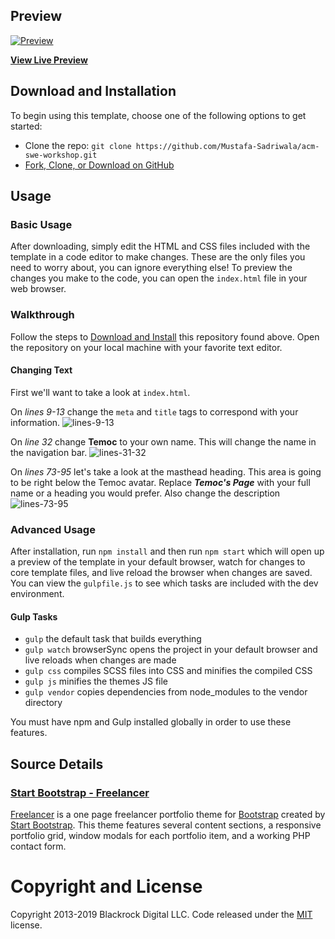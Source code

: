 ## Preview

[![Preview](https://startbootstrap.com/assets/img/screenshots/themes/freelancer.png)](https://mustafa-sadriwala.github.io/acm-swe-workshop/)

**[View Live Preview](https://mustafa-sadriwala.github.io/acm-swe-workshop/)**

## Download and Installation

To begin using this template, choose one of the following options to get started:
* Clone the repo: `git clone https://github.com/Mustafa-Sadriwala/acm-swe-workshop.git`
* [Fork, Clone, or Download on GitHub](https://github.com/Mustafa-Sadriwala/acm-swe-workshop)

## Usage

### Basic Usage

After downloading, simply edit the HTML and CSS files included with the template in a code editor to make changes. These are the only files you need to worry about, you can ignore everything else! To preview the changes you make to the code, you can open the `index.html` file in your web browser.

### Walkthrough

Follow the steps to [Download and Install](#download-and-installation) this repository found above.
Open the repository on your local machine with your favorite text editor.

#### Changing Text

First we'll want to take a look at `index.html`.

On *lines 9-13* change the `meta` and `title` tags to correspond with your information.
![lines-9-13](https://github.com/Mustafa-Sadriwala/acm-swe-workshop/blob/README-update/img/github/9-13.png)

On *line 32* change **Temoc** to your own name. This will change the name in the navigation bar.
![lines-31-32](https://github.com/Mustafa-Sadriwala/acm-swe-workshop/blob/README-update/img/github/31-32.png)

On *lines 73-95* let's take a look at the masthead heading. This area is going to be right below the Temoc avatar.
Replace ***Temoc's Page*** with your full name or a heading you would prefer. Also change the description 
![lines-73-95](https://github.com/Mustafa-Sadriwala/acm-swe-workshop/blob/README-update/img/github/73-95.png)

### Advanced Usage

After installation, run `npm install` and then run `npm start` which will open up a preview of the template in your default browser, watch for changes to core template files, and live reload the browser when changes are saved. You can view the `gulpfile.js` to see which tasks are included with the dev environment.

#### Gulp Tasks

- `gulp` the default task that builds everything
- `gulp watch` browserSync opens the project in your default browser and live reloads when changes are made
- `gulp css` compiles SCSS files into CSS and minifies the compiled CSS
- `gulp js` minifies the themes JS file
- `gulp vendor` copies dependencies from node_modules to the vendor directory

You must have npm and Gulp installed globally in order to use these features.

## Source Details

### [Start Bootstrap - Freelancer](https://startbootstrap.com/template-overviews/freelancer/)

[Freelancer](http://startbootstrap.com/template-overviews/freelancer/) is a one page freelancer portfolio theme for [Bootstrap](http://getbootstrap.com/) created by [Start Bootstrap](http://startbootstrap.com/). This theme features several content sections, a responsive portfolio grid, window modals for each portfolio item, and a working PHP contact form.

# Copyright and License

Copyright 2013-2019 Blackrock Digital LLC. Code released under the [MIT](https://github.com/BlackrockDigital/startbootstrap-freelancer/blob/gh-pages/LICENSE) license.

